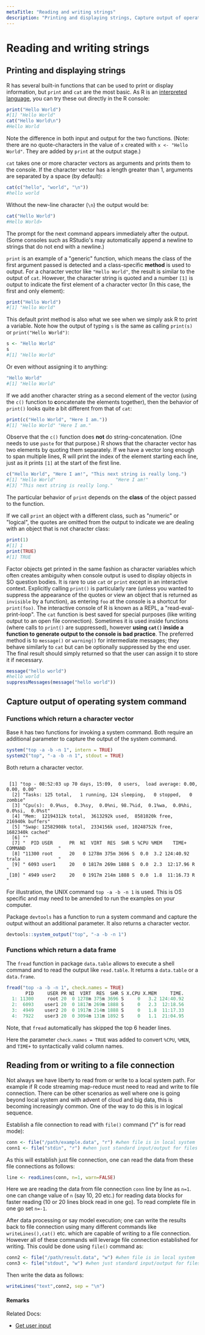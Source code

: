 ```yaml
---
metaTitle: "Reading and writing strings"
description: "Printing and displaying strings, Capture output of operating system command, Reading from or writing to a file connection"
---
```


# Reading and writing strings




## Printing and displaying strings


R has several built-in functions that can be used to print or display information, but `print` and `cat` are the most basic. As R is an [interpreted language](https://en.wikipedia.org/wiki/Interpreted_language), you can try these out directly in the R console:

```r
print("Hello World")
#[1] "Hello World"
cat("Hello World\n")
#Hello World

```

Note the difference in both input and output for the two functions. (Note: there are no quote-characters in the value of `x` created with `x <- "Hello World"`. They are added by `print` at the output stage.)

`cat` takes one or more character vectors as arguments and prints them to the console. If the character vector has a length greater than 1, arguments are separated by a space (by default):

```r
cat(c("hello", "world", "\n"))
#hello world

```

Without the new-line character (`\n`) the output would be:

```r
cat("Hello World")
#Hello World> 

```

The prompt for the next command appears immediately after the output. (Some consoles such as RStudio's may automatically append a newline to strings that do not end with a newline.)

`print` is an example of a "generic" function, which means the class of the first argument passed is detected and a class-specific **method** is used to output. For a character vector like `"Hello World"`, the result is similar to the output of `cat`. However, the character string is quoted and a number `[1]` is output to indicate the first element of a character vector (In this case, the first and only element):

```r
print("Hello World")
#[1] "Hello World"

```

This default print method is also what we see when we simply ask R to print a variable. Note how the output of typing `s` is the same as calling `print(s)` or `print("Hello World")`:

```r
s <- "Hello World"
s
#[1] "Hello World"

```

Or even without assigning it to anything:

```r
"Hello World"
#[1] "Hello World"

```

If we add another character string as a second element of the vector (using the `c()` function to **c**oncatenate the elements together), then the behavior of `print()` looks quite a bit different from that of `cat`:

```r
print(c("Hello World", "Here I am."))
#[1] "Hello World" "Here I am."

```

Observe that the `c()` function does **not** do string-concatenation. (One needs to use `paste` for that purpose.) R shows that the character vector has two elements by quoting them separately. If we have a vector long enough to span multiple lines, R will print the index of the element starting each line, just as it prints `[1]` at the start of the first line.

```r
c("Hello World", "Here I am!", "This next string is really long.")
#[1] "Hello World"                      "Here I am!"                      
#[3] "This next string is really long."

```

The particular behavior of `print` depends on the **class** of the object passed to the function.

If we call `print` an object with a different class, such as "numeric" or "logical", the quotes are omitted from the output to indicate we are dealing with an object that is not character class:

```r
print(1)
#[1] 1
print(TRUE)
#[1] TRUE

```

Factor objects get printed in the same fashion as character variables which often creates ambiguity when console output is used to display objects in SO question bodies.  It is rare to use `cat` or `print` except in an interactive context. Explicitly calling `print()` is particularly rare (unless you wanted to suppress the appearance of the quotes or view an object that is returned as `invisible` by a function), as entering `foo` at the console is a shortcut for `print(foo)`. The interactive console of R is known as a REPL, a "read-eval-print-loop". The `cat` function is best saved for special purposes (like writing output to an open file connection). Sometimes it is used inside functions (where calls to `print()` are suppressed), however **using `cat()` inside a function to generate output to the console is bad practice**. The preferred method is to `message()` or `warning()` for intermediate messages; they behave similarly to `cat` but can be optionally suppressed by the end user. The final result should simply returned so that the user can assign it to store it if necessary.

```r
message("hello world")
#hello world
suppressMessages(message("hello world"))

```



## Capture output of operating system command


### Functions which return a character vector

Base `R` has two functions for invoking a system command. Both require an additional parameter to capture the output of the system command.

```r
system("top -a -b -n 1", intern = TRUE) 
system2("top", "-a -b -n 1", stdout = TRUE)

```

Both return a character vector.

```

 [1] "top - 08:52:03 up 70 days, 15:09,  0 users,  load average: 0.00, 0.00, 0.00"     
  [2] "Tasks: 125 total,   1 running, 124 sleeping,   0 stopped,   0 zombie"            
  [3] "Cpu(s):  0.9%us,  0.3%sy,  0.0%ni, 98.7%id,  0.1%wa,  0.0%hi,  0.0%si,  0.0%st"  
  [4] "Mem:  12194312k total,  3613292k used,  8581020k free,   216940k buffers"        
  [5] "Swap: 12582908k total,  2334156k used, 10248752k free,  1682340k cached"         
  [6] ""                                                                                
  [7] "  PID USER      PR  NI  VIRT  RES  SHR S %CPU %MEM    TIME+  COMMAND            "
  [8] "11300 root      20   0 1278m 375m 3696 S  0.0  3.2 124:40.92 trala              "
  [9] " 6093 user1     20   0 1817m 269m 1888 S  0.0  2.3  12:17.96 R                  "
 [10] " 4949 user2     20   0 1917m 214m 1888 S  0.0  1.8  11:16.73 R                  "

```

> 
For illustration, the UNIX command `top -a -b -n 1` is used. This is OS specific and may need to be amended to run the examples on your computer.


Package `devtools` has a function to run a system command and capture the output without an additional parameter. It also returns a character vector.

```r
devtools::system_output("top", "-a -b -n 1") 

```

### Functions which return a data frame

The `fread` function in package `data.table` allows to execute a shell command and to read the output like `read.table`. It returns a `data.table` or a `data.frame`.

```r
fread("top -a -b -n 1", check.names = TRUE)
       PID     USER PR NI  VIRT  RES  SHR S X.CPU X.MEM     TIME.         COMMAND
  1: 11300     root 20  0 1278m 375m 3696 S     0   3.2 124:40.92           trala
  2:  6093    user1 20  0 1817m 269m 1888 S     0   2.3  12:18.56               R
  3:  4949    user2 20  0 1917m 214m 1888 S     0   1.8  11:17.33               R
  4:  7922    user3 20  0 3094m 131m 1892 S     0   1.1  21:04.95               R

```

Note, that `fread` automatically has skipped the top 6 header lines.

> 
Here the parameter `check.names = TRUE` was added to convert `%CPU`, `%MEN`, and `TIME+` to syntactically valid column names.




## Reading from or writing to a file connection


Not always we have liberty to read from or write to a local system path. For example if R code streaming map-reduce must need to read and write to file connection. There can be other scenarios as well where one is going beyond local system and with advent of cloud and big data, this is becoming increasingly common. One of the way to do this is in logical sequence.

Establish a file connection to read with `file()` command ("r" is for read mode):

```r
conn <- file("/path/example.data", "r") #when file is in local system
conn1 <- file("stdin", "r") #when just standard input/output for files are available

```

As this will establish just file connection, one can read the data from these file connections as follows:

```r
line <- readLines(conn, n=1, warn=FALSE)

```

Here we are reading the data from file connection `conn` line by line as `n=1`. one can change value of `n` (say 10, 20 etc.) for reading data blocks for faster reading (10 or 20 lines block read in one go). To read complete file in one go set `n=-1`.

After data processing or say model execution; one can write the results back to file connection using many different commands like `writeLines(),cat()` etc. which are capable of writing to a file connection. However all of these commands will leverage file connection established for writing. This could be done using `file()` command as:

```r
conn2 <- file("/path/result.data", "w") #when file is in local system
conn3 <- file("stdout", "w") #when just standard input/output for files are available

```

Then write the data as follows:

```r
writeLines("text",conn2, sep = "\n")

```



#### Remarks


Related Docs:

- [Get user input](http://stackoverflow.com/documentation/r/5098)

